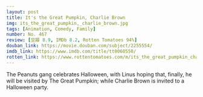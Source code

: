 ```yaml
---
layout: post 
title: It's the Great Pumpkin, Charlie Brown
img: its_the_great_pumpkin,_charlie_brown.jpg
tags: [Animation, Comedy, Family]
number: No. 467
review: [豆瓣 8.9, IMDb 8.2, Rotten Tomatoes 94%]
douban_link: https://movie.douban.com/subject/2255554/
imdb_link: https://www.imdb.com/title/tt0060550/
rotten_link: https://www.rottentomatoes.com/m/its_the_great_pumpkin_charlie_brown
---
```


The Peanuts gang celebrates Halloween, with Linus hoping that, finally, he will be visited by The Great Pumpkin; while Charlie Brown is invited to a Halloween party.